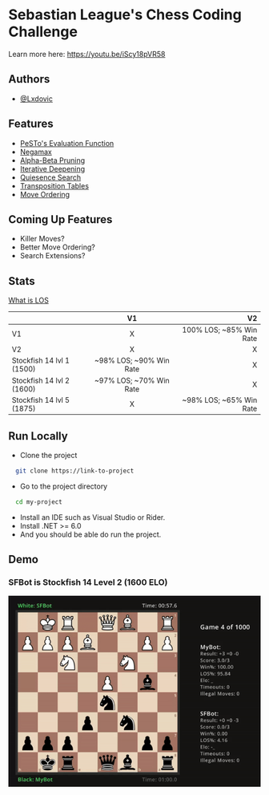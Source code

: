
# Sebastian League's Chess Coding Challenge

Learn more here: https://youtu.be/iScy18pVR58

## Authors

- [@Lxdovic](https://www.github.com/Lxdovic)


## Features

- [PeSTo's Evaluation Function](https://www.chessprogramming.org/PeSTO%27s_Evaluation_Function)
- [Negamax](https://www.chessprogramming.org/Negamax)
- [Alpha-Beta Pruning](https://www.chessprogramming.org/Alpha-Beta)
- [Iterative Deepening](https://www.chessprogramming.org/Iterative_Deepening)
- [Quiesence Search](https://www.chessprogramming.org/Quiescence_Search)
- [Transposition Tables](https://www.chessprogramming.org/Transposition_Table)
- [Move Ordering](https://www.chessprogramming.org/Move_Ordering)

## Coming Up Features
- Killer Moves?
- Better Move Ordering?
- Search Extensions?


## Stats

[What is LOS](https://www.chessprogramming.org/LOS_Table)

|                           | V1                        | V2                        |
| :------------------------ | :-----------------------: | ------------------------: |
| V1                        |              X            |  100% LOS; ~85% Win Rate  |
| V2                        |              X            |             X             |
| Stockfish 14 lvl 1 (1500) |  ~98% LOS; ~90% Win Rate  |             X             |
| Stockfish 14 lvl 2 (1600) |  ~97% LOS; ~70% Win Rate  |             X             |
| Stockfish 14 lvl 5 (1875) |              X            |  ~98% LOS; ~65% Win Rate  |


## Run Locally

- Clone the project

```bash
  git clone https://link-to-project
```

- Go to the project directory

```bash
  cd my-project
```

- Install an IDE such as Visual Studio or Rider.
- Install .NET >= 6.0
- And you should be able do run the project.


## Demo

### SFBot is Stockfish 14 Level 2 (1600 ELO)

![](https://github.com/Lxdovic/Chess-Challenge/blob/master/Chess-Challenge/resources/demo.gif)
